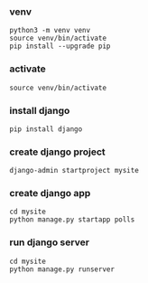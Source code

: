 ### venv

```
python3 -m venv venv
source venv/bin/activate
pip install --upgrade pip
```

### activate

```
source venv/bin/activate
```

### install django
```
pip install django

```

### create django project
```
django-admin startproject mysite
```

### create django app
```
cd mysite
python manage.py startapp polls
```

### run django server
```
cd mysite
python manage.py runserver
```
